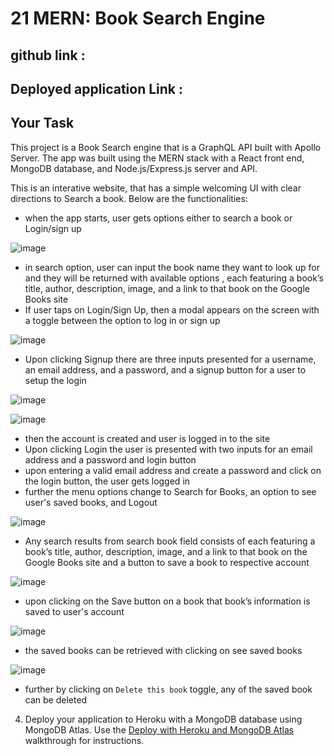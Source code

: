 # 21 MERN: Book Search Engine

## github link :

## Deployed application Link :

## Your Task

This project is a Book Search engine that is a GraphQL API built with Apollo Server. The app was built using the MERN stack with a React front end, MongoDB database, and Node.js/Express.js server and API.

This is an interative website, that has a simple welcoming UI with clear directions to Search a book. 
Below are the functionalities:
 * when the app starts, user gets options either to search a book or Login/sign up

![image](https://github.com/ruchiagarwal26/ruchiz_book_search_engine/assets/115508901/79821fb3-6bfe-4ee5-b386-f169de554880)

 * in search option, user can input the book name they want to look up for and they will be returned with available options , each featuring a book’s title, author, description, image, and a link to that book on the Google Books site
 * If user taps on Login/Sign Up, then a modal appears on the screen with a toggle between the option to log in or sign up

![image](https://github.com/ruchiagarwal26/ruchiz_book_search_engine/assets/115508901/aa436181-9ce8-4c7a-a6e3-b6a8d1e97686)

 * Upon clicking Signup there are three inputs presented for a username, an email address, and a password, and a signup   button for a user to setup the login

![image](https://github.com/ruchiagarwal26/ruchiz_book_search_engine/assets/115508901/d7e3e97f-c816-46db-8424-cda1eafacce7)

![image](https://github.com/ruchiagarwal26/ruchiz_book_search_engine/assets/115508901/1d63791a-9872-444f-8b3a-2159584a950a)

 * then the account is created and user is logged in to the site
 * Upon clicking Login the user is presented with two inputs for an email address and a password and login button
 * upon entering a valid email address and create a password and click on the login button, the user gets logged in
 * further the menu options change to Search for Books, an option to see user's saved books, and Logout

![image](https://github.com/ruchiagarwal26/ruchiz_book_search_engine/assets/115508901/61fe77ca-ba3d-4ca0-bc8f-ffe77f4254d9)

 * Any search results from search book field consists of each featuring a book’s title, author, description, image, and a link to that book on the Google Books site and a button to save a book to respective account

![image](https://github.com/ruchiagarwal26/ruchiz_book_search_engine/assets/115508901/296984cf-6463-45bb-bda0-dc01de036421)

 * upon clicking on the Save button on a book that book’s information is saved to user's account

![image](https://github.com/ruchiagarwal26/ruchiz_book_search_engine/assets/115508901/65f01428-60fa-4d9c-ba5d-ed2f464b6e5f)

 * the saved books can be retrieved with clicking on see saved books

![image](https://github.com/ruchiagarwal26/ruchiz_book_search_engine/assets/115508901/f0647911-be9b-40a0-8b6e-b9966be90056)

 * further by clicking on `Delete this book` toggle, any of the saved book can be deleted



4. Deploy your application to Heroku with a MongoDB database using MongoDB Atlas. Use the [Deploy with Heroku and MongoDB Atlas](https://coding-boot-camp.github.io/full-stack/mongodb/deploy-with-heroku-and-mongodb-atlas) walkthrough for instructions.
